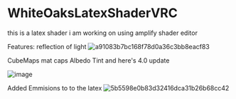 # WhiteOaksLatexShaderVRC

this is a latex shader i am working on using  amplify shader editor 

Features: reflection of light
![a91083b7bc168f78d0a36c3bb8eacf83](https://user-images.githubusercontent.com/81419980/156875522-d0e62bf8-96fb-49c8-9240-f2800d9c998a.gif)

CubeMaps mat caps Albedo Tint and here's 4.0 update

![image](https://user-images.githubusercontent.com/81419980/162759987-b605f7cd-4476-463e-946f-fea6b6814e2b.png)





Added Emmisions to to the latex
![5b5598e0b83d32416dca31b26b68cc42](https://user-images.githubusercontent.com/81419980/157045660-e506b640-d99f-4cbc-bf4a-b93276594332.gif)


